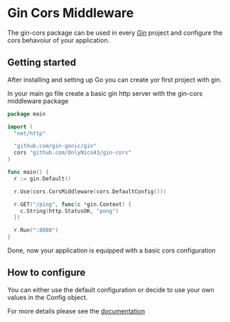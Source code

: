 # Gin Cors Middleware

The gin-cors package can be used in every [Gin](https://github.com/gin-gonic/gin) project and configure the cors behavoiur of your application.

## Getting started
After installing and setting up Go you can create yor first project with gin.

In your main go file create a basic gin http server with the gin-cors middleware package
```go
package main

import (
  "net/http"

  "github.com/gin-gonic/gin"
  cors "github.com/OnlyNico43/gin-cors"
)

func main() {
  r := gin.Default()

  r.Use(cors.CorsMiddleware(cors.DefaultConfig()))

  r.GET("/ping", func(c *gin.Context) {
    c.String(http.StatusOK, "pong")
  })

  r.Run(":8080")
}
```

Done, now your application is equipped with a basic cors configuration


## How to configure
You can either use the default configuration or decide to use your own values in the Config object.

For more details please see the [documentation](https://pkg.go.dev/github.com/OnlyNico43/gin-cors)